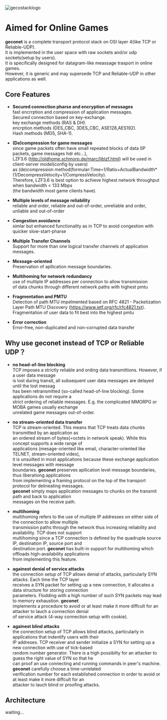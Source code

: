 ![gecostacklogo](https://media.licdn.com/media/AAEAAQAAAAAAAALQAAAAJDI3NjViNjAxLTA5NDItNGJkMi05ZThlLThmM2VlODkyMmQwZA.png)

# Aimed for Online Games

**geconet** is a complete transport protocol stack on OSI layer 4(like TCP or Reliable-UDP).  
It is implemented in the user space with raw sockets and/or udp sockets(setup by users).  
It is specifically designed for datagram-like meassage trasport in online games.   
However, it is generic and may supersede TCP and Reliable-UDP in other applications as well.

## Core Features
- **Secured connection pharse and encryption of messages**   
fast encrrption and compression of application messages.  
Secured connection based on key-exchange.  
key exchange methods (RAS & DH).  
encrption methods (DES_CBC, 3DES_CBC, ASE128,AES192).  
Hash methods (MD5, SHA-1).

- **(De)compression for game messages**  
since game packets often have small repeated blocks of data (IP packets, game messages hdr etc...),  
LZF3.6 (http://oldhome.schmorp.de/marc/liblzf.html) will be used in client-server model(config by users)  
as (de)compression method(formular:Time=1/Ratio+ActualBandwidth*(1/DecompressVelocity+1/CompressVelocity).    
Therefore, LZF3.6 is best option to achieve highest network throughput when bandwidth < 133 Mbps  
(the bandwidth most game clients have).

- **Multiple levels of message reliability**    
reliable and order, reliable and out-of-order, 
unreliable and order, unliable and out-of-order

- **Congestion avoidance**   
simlar but enhanced functionality as in TCP to avoid congestion with quicker slow-start-pharse

- **Multiple Transfer Channels**    
Support for more than one logical transfer channels of application messages.

- **Message-oriented**   
Preservation of apllication message boundaries.

- **Multihoming for network redundancy**  
use of multiple IP addresses per connection to allow transmission  
of data chunks through different network paths with highest pmtu

- **Fragmentation and PMTU**  
Detection of path MTU impelmented based on RFC 4821 - Packetization  
Layer Path MTU Discovery (https://www.ietf.org/rfc/rfc4821.txt).  
Fragmentation of user data to fit best into the highest pmtu

- **Error correction**  
Error-free, non-duplicated and non-corrupted data transfer


## Why use geconet instead of TCP or Reliable UDP？
- **no head-of-line blocking**      
TCP imposes a strictly reliable and ording data transmittions. However, if a user data message  
is lost during transit, all subsequent user data messages are delayed until the lost messag   
has been retransmitted (so-called head-of-line blocking). Some applications do not require a   
strict ordering of reliable messages. E.g. the complicated MMORPG or MOBA games usually exchange   
unrelated game messages out-of-order.  

- **no stream-oriented data transfer**   
TCP is stream-oriented. This means that TCP treats data chunks transmitted by an application as   
an ordered stream of bytes(=octets in network speak). While this concept supports a wide range of   
applications (mesage-oriented like email, character-oriented like TELNET, stream-oriented vides),   
it is unsuilted in most applications because these exchange application level messages with message  
boundaries. **geconet** preserves apllication level message boundaries, thus liberationg applications   
from implementing a framing protocol on the top of the transport protocol for delineating messages.   
**geconet** simply maps application messages to chunks on the transmit path and back to application   
messages on the receive path.  

- **multihoming**  
multihoming refers to the use of multiple IP addresses on either side of the connection to allow multiple  
transmission paths through the network thus increasing reliability and availability. TCP does not support   
multihoming since a TCP connection is defined by the quadruple source IP, destination IP, source port and  
destination port. **geconet** has built-in support for multihoming which offloads high-availability applications  
from implementing this feature.  

- **againest denial of service attacks**   
the connection setup of TCP allows denial of attacks, particularly SYN attacks. Each time the TCP layer    
receives a SYN packet for setting up a new connection, it allocates a data structure for storing connection    
parameters. Flodding with a high number of such SYN packets may lead to memory exhaustion. **geconet**  
implements a procedure to avoid or at least make it more diffcult for an attacker to lauch a connection denial    
of service attack (4-way connection setup with cookie).  

- **againest blind attacks**  
the connection setup of TCP allows blind attacks, particularly in applications that indentify users with their  
IP addreses. TCP receiver and sender initialize a SYN for setting up a new connection with use of tick-based  
random number generator. There is a high possibilty for an attacker to guess the right value of SYN so that he  
can proof an use  connecting and running commands in peer's machine. **geconet** carefully choose a time-unrelated  
verification number for each established connection in order to avoid or at least make it more diffcult for an  
attacker to lauch blind or proofing attacks.  

## Architecture

waiting...